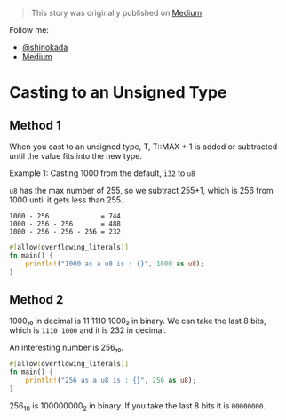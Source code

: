 > This story was originally published on [Medium](https://towardsdatascience.com/unsinged-signed-integers-and-casting-in-rust-9a847bfc398f)

Follow me:
- [@shinokada](https://twitter.com/shinokada)
- [Medium](https://medium.com/@shinichiokada)

# Casting to an Unsigned Type

## Method 1

When you cast to an unsigned type, T, T::MAX + 1 is added or subtracted until the value fits into the new type.

Example 1: Casting 1000 from the default, `i32` to `u8`

`u8` has the max number of 255, so we subtract 255+1, which is 256 from 1000 until it gets less than 255.

```
1000 - 256             = 744 
1000 - 256 - 256       = 488 
1000 - 256 - 256 - 256 = 232
```

```rust runnable
#[allow(overflowing_literals)]
fn main() {
    println!("1000 as a u8 is : {}", 1000 as u8);
}
```

## Method 2

1000₁₀ in decimal is 11 1110 1000₂ in binary. We can take the last 8 bits, which is `1110 1000` and it is 232 in decimal.

An interesting number is 256₁₀.

```rust runnable
#[allow(overflowing_literals)]
fn main() {
    println!("256 as a u8 is : {}", 256 as u8);
}
```

256<sub>10</sub> is 100000000<sub>2</sub> in binary. If you take the last 8 bits it is `00000000`.